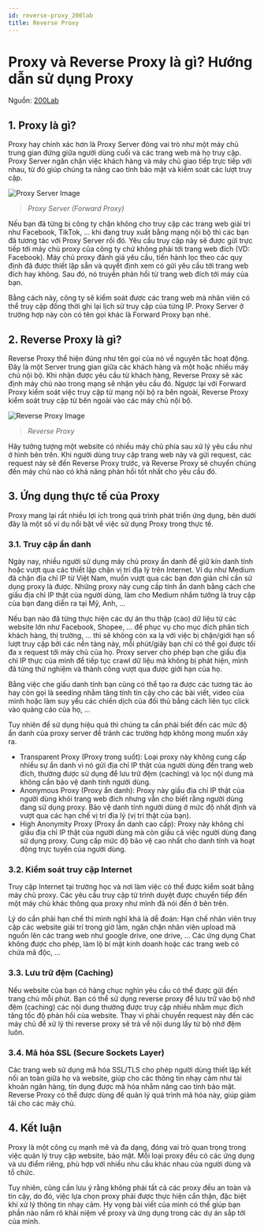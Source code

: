 ```yaml
---
id: reverse-proxy_200lab
title: Reverse Proxy
---
```


# Proxy và Reverse Proxy là gì? Hướng dẫn sử dụng Proxy

Nguồn: [200Lab](https://200lab.io/blog/proxy-la-gi)

## 1. Proxy là gì?

Proxy hay chính xác hơn là Proxy Server đóng vai trò như một máy chủ trung gian đứng giữa người dùng cuối và các trang web mà họ truy cập. Proxy Server ngăn chặn việc khách hàng và máy chủ giao tiếp trực tiếp với nhau, từ đó giúp chúng ta nâng cao tính bảo mật và kiểm soát các lượt truy cập.

![Proxy Server Image](/img/200lab/proxy-server.jpg)

> _Proxy Server (Forward Proxy)_

Nếu bạn đã từng bị công ty chặn không cho truy cập các trang web giải trí như Facebook, TikTok, ... khi đang truy xuất bằng mạng nội bộ thì các bạn đã tương tác với Proxy Server rồi đó. Yêu cầu truy cập này sẽ được gửi trực tiếp tới máy chủ proxy của công ty chứ không phải tới trang web đích (VD: Facebook). Máy chủ proxy đánh giá yêu cầu, tiến hành lọc theo các quy định đã được thiết lập sẵn và quyết định xem có gửi yêu cầu tới trang web đích hay không. Sau đó, nó truyền phản hồi từ trang web đích tới máy của bạn.

Bằng cách này, công ty sẽ kiểm soát được các trang web mà nhân viên có thể truy cập đồng thời ghi lại lịch sử truy cập của từng IP. Proxy Server ở trường hợp này còn có tên gọi khác là Forward Proxy bạn nhé.

## 2. Reverse Proxy là gì?

Reverse Proxy thể hiện đúng như tên gọi của nó về nguyên tắc hoạt động. Đây là một Server trung gian giữa các khách hàng và một hoặc nhiều máy chủ nội bộ. Khi nhận được yêu cầu từ khách hàng, Reverse Proxy sẽ xác định máy chủ nào trong mạng sẽ nhận yêu cầu đó. Ngược lại với Forward Proxy kiểm soát việc truy cập từ mạng nội bộ ra bên ngoài, Reverse Proxy kiểm soát truy cập từ bên ngoài vào các máy chủ nội bộ.

![Reverse Proxy Image](/img/200lab/reverse-proxy.jpg)

> _Reverse Proxy_

Hãy tưởng tượng một website có nhiều máy chủ phía sau xử lý yêu cầu như ở hình bên trên. Khi người dùng truy cập trang web này và gửi request, các request này sẽ đến Reverse Proxy trước, và Reverse Proxy sẽ chuyển chúng đến máy chủ nào có khả năng phản hồi tốt nhất cho yêu cầu đó.

## 3. Ứng dụng thực tế của Proxy

Proxy mang lại rất nhiều lợi ích trong quá trình phát triển ứng dụng, bên dưới đây là một số ví dụ nổi bật về việc sử dụng Proxy trong thực tế.

### 3.1. Truy cập ẩn danh

Ngày nay, nhiều người sử dụng máy chủ proxy ẩn danh để giữ kín danh tính hoặc vượt qua các thiết lập chặn vị trí địa lý trên Internet. Ví dụ như Medium đã chặn địa chỉ IP từ Việt Nam, muốn vượt qua các bạn đơn giản chỉ cần sử dụng proxy là được. Những proxy này cung cấp tính ẩn danh bằng cách che giấu địa chỉ IP thật của người dùng, làm cho Medium nhầm tưởng là truy cập của bạn đang diễn ra tại Mỹ, Anh, ...

Nếu bạn nào đã từng thực hiện các dự án thu thập (cào) dữ liệu từ các website lớn như Facebook, Shopee, ... để phục vụ cho mục đích phân tích khách hàng, thị trường, ... thì sẽ không còn xa lạ với việc bị chặn/giới hạn số lượt truy cập bởi các nền tảng này, mỗi phút/giây bạn chỉ có thể gọi được tối đa x request tới máy chủ của họ. Proxy server cho phép bạn che giấu địa chỉ IP thực của mình để tiếp tục crawl dữ liệu mà không bị phát hiện, mình đã từng thử nghiệm và thành công vượt qua được giới hạn của họ.

Bằng việc che giấu danh tính bạn cũng có thể tạo ra được các tương tác ảo hay còn gọi là seeding nhằm tăng tính tin cậy cho các bài viết, video của mình hoặc làm suy yếu các chiến dịch của đối thủ bằng cách liên tục click vào quảng cáo của họ, ...

Tuy nhiên để sử dụng hiệu quả thì chúng ta cần phải biết đến các mức độ ẩn danh của proxy server để tránh các trường hợp không mong muốn xảy ra.

- Transparent Proxy (Proxy trong suốt): Loại proxy này không cung cấp nhiều sự ẩn danh vì nó gửi địa chỉ IP thật của người dùng đến trang web đích, thường được sử dụng để lưu trữ đệm (caching) và lọc nội dung mà không cần bảo vệ danh tính người dùng.
- Anonymous Proxy (Proxy ẩn danh): Proxy này giấu địa chỉ IP thật của người dùng khỏi trang web đích nhưng vẫn cho biết rằng người dùng đang sử dụng proxy. Bảo vệ danh tính người dùng ở mức độ nhất định và vượt qua các hạn chế vị trí địa lý (vị trí thật của bạn).
- High Anonymity Proxy (Proxy ẩn danh cao cấp): Proxy này không chỉ giấu địa chỉ IP thật của người dùng mà còn giấu cả việc người dùng đang sử dụng proxy. Cung cấp mức độ bảo vệ cao nhất cho danh tính và hoạt động trực tuyến của người dùng.

### 3.2. Kiểm soát truy cập Internet

Truy cập Internet tại trường học và nơi làm việc có thể được kiểm soát bằng máy chủ proxy. Các yêu cầu truy cập từ trình duyệt được chuyển tiếp đến một máy chủ khác thông qua proxy như mình đã nói đến ở bên trên.

Lý do cần phải hạn chế thì mình nghĩ khá là dễ đoán: Hạn chế nhân viên truy cập các website giải trí trong giờ làm, ngăn chặn nhân viên upload mã nguồn lên các trang web như google drive, one drive, ... Các ứng dụng Chat không được cho phép, làm lộ bí mật kinh doanh hoặc các trang web có chứa mã độc, ...

### 3.3. Lưu trữ đệm (Caching)

Nếu website của bạn có hàng chục nghìn yêu cầu có thể được gửi đến trang chủ mỗi phút. Bạn có thể sử dụng reverse proxy để lưu trữ vào bộ nhớ đệm (caching) các nội dung thường được truy cập nhiều nhằm mục đích tăng tốc độ phản hồi của website. Thay vì phải chuyển request này đến các máy chủ để xử lý thì reverse proxy sẽ trả về nội dung lấy từ bộ nhớ đệm luôn.

### 3.4. Mã hóa SSL (Secure Sockets Layer)

Các trang web sử dụng mã hóa SSL/TLS cho phép người dùng thiết lập kết nối an toàn giữa họ và website, giúp cho các thông tin nhạy cảm như tài khoản ngân hàng, tín dụng được mã hóa nhằm nâng cao tính bảo mật. Reverse Proxy có thể được dùng để quản lý quá trình mã hóa này, giúp giảm tải cho các máy chủ.

## 4. Kết luận

Proxy là một công cụ mạnh mẽ và đa dạng, đóng vai trò quan trọng trong việc quản lý truy cập website, bảo mật. Mỗi loại proxy đều có các ứng dụng và ưu điểm riêng, phù hợp với nhiều nhu cầu khác nhau của người dùng và tổ chức.

Tuy nhiên, cũng cần lưu ý rằng không phải tất cả các proxy đều an toàn và tin cậy, do đó, việc lựa chọn proxy phải được thực hiện cẩn thận, đặc biệt khi xử lý thông tin nhạy cảm. Hy vọng bài viết của mình có thể giúp bạn phần nào nắm rõ khái niệm về proxy và ứng dụng trong các dự án sắp tới của mình.
